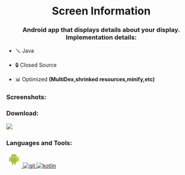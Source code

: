 <h1 align="center">Screen Information</h1>
<h3 align="center">Android app that displays details about your display.<br/>Implementation details:</h3>

- 🪛 Java

- 🔒 Closed Source 

- 📊 Optimized **(MultiDex,shrinked resources,minify,etc)**

<h3 align="left">Screenshots:</h3>
<h3 align="left">Download:</h3>
<p align="left"><img src="https://cdn.rawgit.com/steverichey/google-play-badge-svg/master/img/en_get.svg" width="25%"></p>
<h3 align="left">Languages and Tools:</h3>
<p align="left"> <a href="https://developer.android.com" target="_blank" rel="noreferrer"> <img src="https://raw.githubusercontent.com/devicons/devicon/master/icons/android/android-original-wordmark.svg" alt="android" width="40" height="40"/> </a> <a href="https://git-scm.com/" target="_blank" rel="noreferrer"> <img src="https://www.vectorlogo.zone/logos/git-scm/git-scm-icon.svg" alt="git" width="40" height="40"/> </a> <a href="https://kotlinlang.org" target="_blank" rel="noreferrer"> <img src="https://www.vectorlogo.zone/logos/kotlinlang/kotlinlang-icon.svg" alt="kotlin" width="40" height="40"/> </a> </p>

